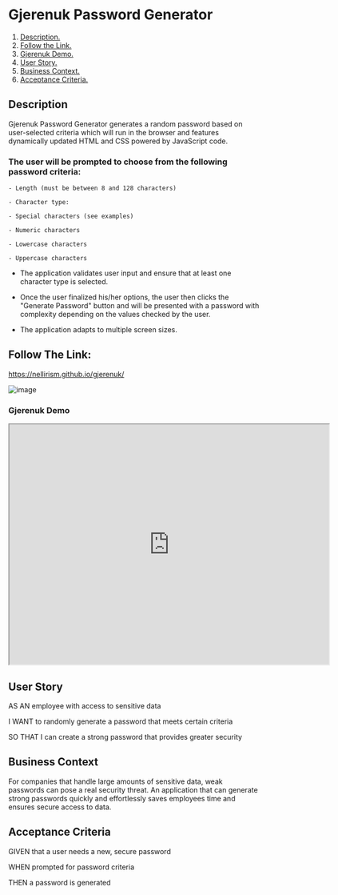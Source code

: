 # Gjerenuk Password Generator

1. [ Description. ](#desc)
2. [ Follow the Link. ](#urlz)
3. [ Gjerenuk Demo. ](#demo)
4. [ User Story. ](#story)
5. [ Business Context. ](#bc)
6. [ Acceptance Criteria. ](#ac)

<a name="desc"></a>
## Description

Gjerenuk Password Generator generates a random password based on user-selected criteria which will run in the browser and features dynamically updated HTML and CSS powered by JavaScript code.

### The user will be prompted to choose from the following password criteria:

    - Length (must be between 8 and 128 characters)

    - Character type:

    - Special characters (see examples)

    - Numeric characters

    - Lowercase characters

    - Uppercase characters

- The application validates user input and ensure that at least one character type is selected.

- Once the user finalized his/her options, the user then clicks the "Generate Password" button and will be presented with a password with complexity depending on the values checked by the user.

- The application adapts to multiple screen sizes. 

<a name="urlz"></a>
## Follow The Link:

https://nellirism.github.io/gjerenuk/

![image](https://user-images.githubusercontent.com/71202250/114259781-3e4f0c00-9985-11eb-8540-c5388dbc1489.png)

<a name="demo"></a>
### Gjerenuk Demo

<iframe src="https://drive.google.com/file/d/1q6X6RYJFIILIis81-cCqaNW7KKyDIKHO/preview" width="640" height="480"></iframe>

<a name="story"></a>
## User Story

AS AN employee with access to sensitive data

I WANT to randomly generate a password that meets certain criteria

SO THAT I can create a strong password that provides greater security

<a name="bc"></a>
## Business Context

For companies that handle large amounts of sensitive data, weak passwords can pose a real security threat. An application that can generate strong passwords quickly and effortlessly saves employees time and ensures secure access to data. 

<a name="ac"></a>
## Acceptance Criteria

GIVEN that a user needs a new, secure password

WHEN prompted for password criteria

THEN a password is generated
